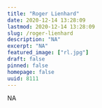 ```yaml
---
title: "Roger Lienhard"
date: 2020-12-14 13:28:09
lastmod: 2020-12-14 13:28:09
slug: /roger-lienhard
description: "NA"
excerpt: "NA"
featured_image: ["rl.jpg"]
draft: false
pinned: false
homepage: false
uuid: 8111
---
```

NA

